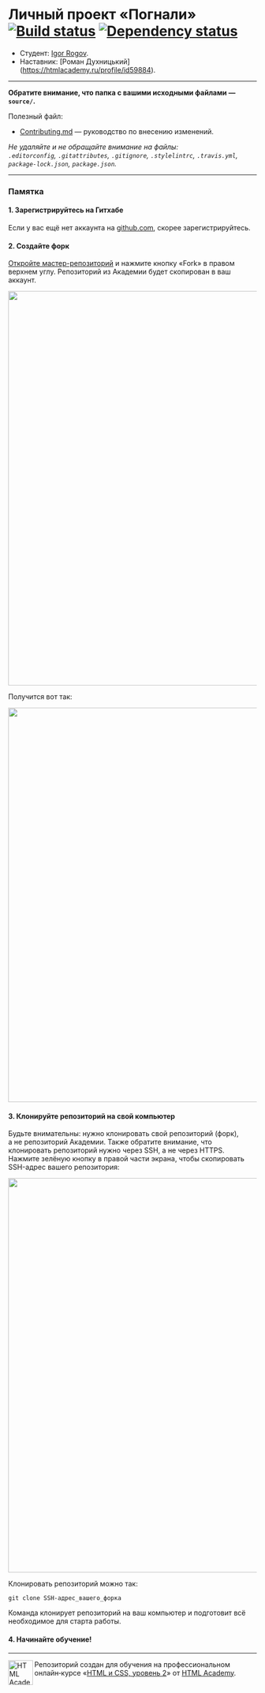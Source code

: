 # Личный проект «Погнали» [![Build status][travis-image]][travis-url] [![Dependency status][dependency-image]][dependency-url]

* Студент: [Igor Rogov](https://up.htmlacademy.ru/adaptive/19/user/1412005).
* Наставник: [Роман Духницький] (https://htmlacademy.ru/profile/id59884).

---

**Обратите внимание, что папка с вашими исходными файлами — `source/`.**

Полезный файл:

- [Contributing.md](Contributing.md) — руководство по внесению изменений.

_Не удаляйте и не обращайте внимание на файлы:_<br>
_`.editorconfig`, `.gitattributes`, `.gitignore`, `.stylelintrc`, `.travis.yml`, `package-lock.json`, `package.json`._

---

### Памятка

#### 1. Зарегистрируйтесь на Гитхабе

Если у вас ещё нет аккаунта на [github.com](https://github.com/join), скорее зарегистрируйтесь.

#### 2. Создайте форк

[Откройте мастер-репозиторий](https://github.com/htmlacademy-adaptive/1412005-pognali-19) и нажмите кнопку «Fork» в правом верхнем углу. Репозиторий из Академии будет скопирован в ваш аккаунт.

<img width="800" alt="" src="https://user-images.githubusercontent.com/10909/60808227-6eee8a00-a190-11e9-9b7e-06ce2b06ba16.jpg">

Получится вот так:

<img width="800" alt="" src="https://user-images.githubusercontent.com/10909/60808229-6eee8a00-a190-11e9-8b67-371cd191fc0d.jpg">

#### 3. Клонируйте репозиторий на свой компьютер

Будьте внимательны: нужно клонировать свой репозиторий (форк), а не репозиторий Академии. Также обратите внимание, что клонировать репозиторий нужно через SSH, а не через HTTPS. Нажмите зелёную кнопку в правой части экрана, чтобы скопировать SSH-адрес вашего репозитория:

<img width="800" alt="" src="https://user-images.githubusercontent.com/10909/60808230-6eee8a00-a190-11e9-8575-9080503a6017.jpg">

Клонировать репозиторий можно так:

```
git clone SSH-адрес_вашего_форка
```

Команда клонирует репозиторий на ваш компьютер и подготовит всё необходимое для старта работы.

#### 4. Начинайте обучение!

---

<a href="https://htmlacademy.ru/intensive/adaptive"><img align="left" width="50" height="50" alt="HTML Academy" src="https://up.htmlacademy.ru/static/img/intensive/adaptive/logo-for-github-2.png"></a>

Репозиторий создан для обучения на профессиональном онлайн‑курсе «[HTML и CSS, уровень 2](https://htmlacademy.ru/intensive/adaptive)» от [HTML Academy](https://htmlacademy.ru).

[travis-image]: https://travis-ci.com/htmlacademy-adaptive/1412005-pognali-19.svg?branch=master
[travis-url]: https://travis-ci.com/htmlacademy-adaptive/1412005-pognali-19
[dependency-image]: https://david-dm.org/htmlacademy-adaptive/1412005-pognali-19/dev-status.svg?style=flat-square
[dependency-url]: https://david-dm.org/htmlacademy-adaptive/1412005-pognali-19?type=dev
